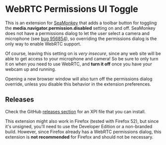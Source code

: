 WebRTC Permissions UI Toggle
============================

This is an extension for [SeaMonkey](http://www.seamonkey-project.org/) that
adds a toolbar button for toggling the **media.navigator.permission.disabled**
setting on and off. SeaMonkey does not have a permissions dialog to let the
user select a camera and microphone (see
[bug 956854](https://bugzilla.mozilla.org/show_bug.cgi?id=956854)), so
overriding the permissions dialog is the only way to enable WebRTC support.

Of course, leaving this setting on is *very insecure*, since any web site
will be able to get access to your microphone and camera! So be sure to only
turn it on when you need to use WebRTC, and **turn it off** once you have
your webcam up and running.

Opening a new browser window will also turn off the permissions dialog
override, unless you disable this behavior in the extension preferences.

Releases
--------

Check the GitHub [releases section](https://github.com/IsaacSchemm/webrtc-permissions-ui-toggle/releases)
for an XPI file that you can install.

This extension might also work in Firefox (tested with Firefox 52), but since
it's unsigned, you'll need to use the Developer Edition or a non-branded
build. However, since Firefox already has a WebRTC permissions dialog, this
extension is **not recommended** for Firefox and should not be necessary.
